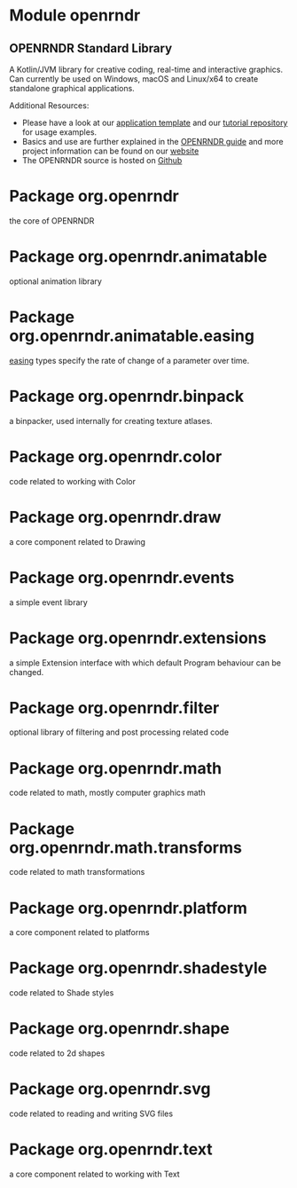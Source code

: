 # Module openrndr
## OPENRNDR Standard Library
A Kotlin/JVM library for creative coding, real-time and interactive graphics. Can currently be used on Windows, macOS and Linux/x64 to create standalone graphical applications.

Additional Resources:
- Please have a look at our [application template](https://github.com/openrndr/openrndr-gradle-template) and our [tutorial repository](https://github.com/openrndr/openrndr-tutorials) for usage examples.
- Basics and use are further explained in the [OPENRNDR guide](https://guide.openrndr.org) and more project information can be found on our [website](https://openrndr.org) 
- The OPENRNDR source is hosted on [Github](https://github.com/openrndr/openrndr)


# Package org.openrndr
the core of OPENRNDR

# Package org.openrndr.animatable
optional animation library

# Package org.openrndr.animatable.easing
[easing](https://easings.net) types specify the rate of change of a parameter over time.

# Package org.openrndr.binpack
a binpacker, used internally for creating texture atlases.

# Package org.openrndr.color
code related to working with Color

# Package org.openrndr.draw
a core component related to Drawing

# Package org.openrndr.events
a simple event library

# Package org.openrndr.extensions
a simple Extension interface with which default Program behaviour can be changed.

# Package org.openrndr.filter
optional library of filtering and post processing related code

# Package org.openrndr.math
code related to math, mostly computer graphics math

# Package org.openrndr.math.transforms
code related to math transformations

# Package org.openrndr.platform
a core component related to platforms

# Package org.openrndr.shadestyle
code related to Shade styles

# Package org.openrndr.shape
code related to 2d shapes

# Package org.openrndr.svg
code related to reading and writing SVG files

# Package org.openrndr.text
a core component related to working with Text
